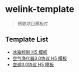 # welink-template

> 微联项目模板库

## Template List

- [冰箱控制 H5 模板](https://github.com/jd-smart-fe/welink-template/tree/master/fridge-template)
- [空气净化器3.0协议 H5 模板](https://github.com/jd-smart-fe/welink-template/tree/master/aircleaner-JL3-template)
- [空调3.0协议 H5 模板](https://github.com/jd-smart-fe/welink-template/tree/master/airconditioner-JL3-template)


